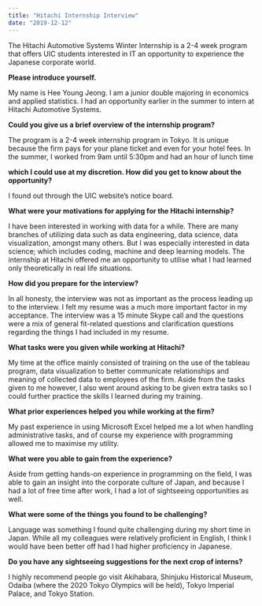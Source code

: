 ```yaml
---
title: "Hitachi Internship Interview"
date: "2019-12-12"
---
```


The Hitachi Automotive Systems Winter Internship is a 2-4 week program that offers UIC students interested in IT an opportunity to experience the Japanese corporate world.

**Please introduce yourself.**

My name is Hee Young Jeong. I am a junior double majoring in economics and applied statistics. I had an opportunity earlier in the summer to intern at Hitachi Automotive Systems.

**Could you give us a brief overview of the internship program?**

The program is a 2-4 week internship program in Tokyo. It is unique because the firm pays for your plane ticket and even for your hotel fees. In the summer, I worked from 9am until 5:30pm and had an hour of lunch time

**which I could use at my discretion. How did you get to know about the opportunity?**

I found out through the UIC website’s notice board.

**What were your motivations for applying for the Hitachi internship?**

I have been interested in working with data for a while. There are many branches of utilizing data such as data engineering, data science, data visualization, amongst many others. But I was especially interested in data science; which includes coding, machine and deep learning models. The internship at Hitachi offered me an opportunity to utilise what I had learned only theoretically in real life situations.

**How did you prepare for the interview?**

In all honesty, the interview was not as important as the process leading up to the interview. I felt my resume was a much more important factor in my acceptance. The interview was a 15 minute Skype call and the questions were a mix of general fit-related questions and clarification questions regarding the things I had included in my resume.

**What tasks were you given while working at Hitachi?**

My time at the office mainly consisted of training on the use of the tableau program, data visualization to better communicate relationships and meaning of collected data to employees of the firm. Aside from the tasks given to me however, I also went around asking to be given extra tasks so I could further practice the skills I learned during my training.

**What prior experiences helped you while working at the firm?**

My past experience in using Microsoft Excel helped me a lot when handling administrative tasks, and of course my experience with programming allowed me to maximise my utility.

**What were you able to gain from the experience?**

Aside from getting hands-on experience in programming on the field, I was able to gain an insight into the corporate culture of Japan, and because I had a lot of free time after work, I had a lot of sightseeing opportunities as well. 

**What were some of the things you found to be challenging?**

Language was something I found quite challenging during my short time in Japan. While all my colleagues were relatively proficient in English, I think I would have been better off had I had higher proficiency in Japanese. 

**Do you have any sightseeing suggestions for the next crop of interns?**

I highly recommend people go visit Akihabara, Shinjuku Historical Museum, Odaiba (where the 2020 Tokyo Olympics will be held), Tokyo Imperial Palace, and Tokyo Station.
